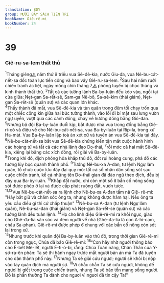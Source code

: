 ```yaml
---
translation: BDY
group: MƯỜI BẢY SÁCH TIÊN TRI
bookName: Giê-rê-mi 
bookNumber: 24
---
```


<div class="title"><h1>39</h1><h3>Giê-ru-sa-lem thất thủ</h3></div>
<span class="verse gie_39_1"><sup>1</sup>Tháng giêng<a href="#" data-toggle="tooltip" data-placement="bottom" title="theo lịch Do-thái là tháng thứ 10">⚓</a> năm thứ 9 triều vua Sê-đê-kia, nước Giu-đa, vua Nê-bu-cát-nết-sa dốc toàn lực tiến công và bao vây Giê-ru-sa-lem. </span>
<span class="verse gie_39_2"><sup>2</sup>Sau hai năm rưỡi chiến tranh ác liệt, ngày mồng chín tháng 7,<a href="#" data-toggle="tooltip" data-placement="bottom" title="Nt tháng thứ tư">⚓</a> phòng tuyến bị chọc thủng và kinh thành thất thủ. </span>
<span class="verse gie_39_3"><sup>3</sup>Tất cả các tướng lãnh Ba-by-luân đều kéo vào, ngồi tại cửa giữa: Nẹt-gan Sa-rết-sê, Sam-ga Nê-bô, Sa-sê-kim (thái giám), Nẹt-gan Sa-rết-sê (quân sư) và các quan lớn khác.<br/></span>
<span class="verse gie_39_4"><sup>4</sup>Thấy thành đã mất, vua Sê-đê-kia và tàn quân trong đêm tối chạy trốn qua một chiếc cổng kín giữa hai bức tường thành, vào lối đi bí mật sau lưng vườn ngự uyển, vượt qua các cánh đồng, chạy về hướng đồng bằng Giô-đan. </span>
<span class="verse gie_39_5"><sup>5</sup>Nhưng bộ đội Ba-by-luân đuổi kịp, bắt được nhà vua trong đồng bằng Giê-ri-cô và điệu về cho Nê-bu-cát-nết-sa, vua Ba-by-luân tại Ríp-la, trong xứ Ha-mát. Vua Ba-by-luân lập toà án xét xử và tuyên án vua Sê-đê-kia tại đây. </span>
<span class="verse gie_39_6"><sup>6</sup>Nê-bu-cát-nết-sa bắt vua Sê-đê-kia chứng kiến tận mắt cuộc hành hình các hoàng tử và tất cả các nhà lãnh đạo Do-thái, </span>
<span class="verse gie_39_7"><sup>7</sup>rồi móc cả hai mắt Sê-đê-kia, xiềng lại bằng các xích đồng, rồi giải về Ba-by-luân.<br/></span>
<span class="verse gie_39_8"><sup>8</sup>Trong khi đó, địch phóng hỏa khắp thủ đô, đốt rụi hoàng cung, phá đổ các tường lũy bọc quanh thành phố. </span>
<span class="verse gie_39_9"><sup>9</sup>Tướng Nê-bu-xa A-đan, tư lệnh Ngự lâm quân, tổ chức cuộc lưu đày đại quy mô: tất cả số nhân dân sống sót sau cuộc chiến tranh, kể cả những tên Do-thái gian đã đào ngũ theo địch, đều bị đày qua Ba-by-luân. </span>
<span class="verse gie_39_10"><sup>10</sup>Khắp đất nước, chỉ còn một số ít bần cố nông sống sót được phép ở lại và được cấp phát ruộng đất, vườn tược.<br/></span>
<span class="verse gie_39_11 gie_39_12"><sup>11,12</sup>Vua Nê-bu-cát-nết-sa ra lệnh cho Nê-bu-xa A-đan tầm nã Giê- rê-mi: &#34;Hãy bắt giữ và chăm sóc ông ta, nhưng không được hãm hại. Nếu ông ta yêu cầu điều gì thì cứ chấp thuận&#34; </span>
<span class="verse gie_39_13"><sup>13</sup>Nê-bu-xa A-đan (tư lệnh Ngự lâm quân), Nê-bu-sa-đan (thái giám) và Nẹt-gan Sa-rết-se (quân sư) và các tướng lãnh đều tuân lệnh. </span>
<span class="verse gie_39_14"><sup>14</sup>Họ cho lính điệu Giê-rê-mi ra khỏi ngục, giao cho Ghê-đa-lia săn sóc và đem người về nhà (Ghê-đa-lia là con A-hi-cam, cháu Sa-phan). Giê-rê-mi được phép ở chung với các bần cố nông còn sót lại trong xứ.<br/></span>
<span class="verse gie_39_15"><sup>15</sup>Nhưng trước khi quân đội Ba-by-luân vào thủ đô, trong thời gian Giê-rê-mi còn trong ngục, Chúa đã bảo Giê-rê-mi: </span>
<span class="verse gie_39_16"><sup>16</sup>“Con hãy nhờ người thông báo cho Ê-bết Mê-lết, người Ê-ti-ô-bi, rằng: Chúa Toàn năng, Chân Thần của Y-sơ-ra-ên phán: Ta sẽ thi hành ngay trước mắt ngươi bản án mà Ta đã tuyên cho dân thành phố này. </span>
<span class="verse gie_39_17"><sup>17</sup>Nhưng Ta sẽ giải cứu ngươi; ngươi sẽ khỏi bị nộp vào tay quân địch mà ngươi sợ. </span>
<span class="verse gie_39_18"><sup>18</sup>Vì chắc chắn Ta sẽ cứu ngươi, không để ngươi bị giết trong cuộc chiến tranh, nhưng Ta sẽ bảo tồn mạng sống ngươi. Đó là phần thưởng Ta dành cho ngươi vì ngươi đã tin cậy Ta!&#34;</span>
